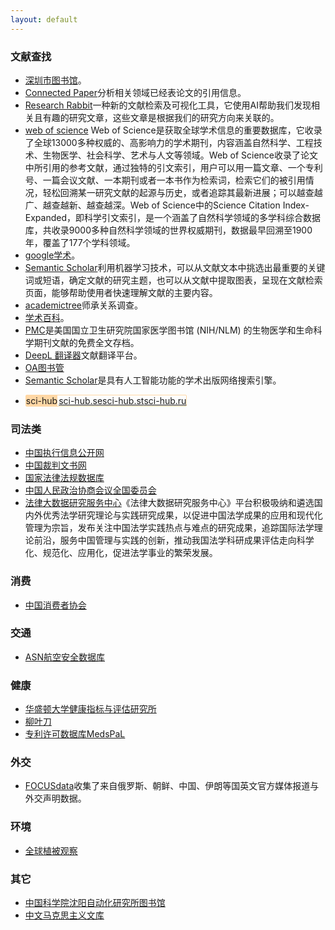 ```yaml
---
layout: default
---
```

### 文献查找
- [深圳市图书馆](https://szlib.org.cn/index.html?locale=zh_CN)。
- [Connected Paper](https://www.connectedpapers.com/)分析相关领域已经表论文的引用信息。
- [Research Rabbit](https://www.researchrabbitapp.com/)一种新的文献检索及可视化工具，它使用AI帮助我们发现相关且有趣的研究文章，这些文章是根据我们的研究方向来关联的。
- [web of science](https://www.webofscience.com)
Web of Science是获取全球学术信息的重要数据库，它收录了全球13000多种权威的、高影响力的学术期刊，内容涵盖自然科学、工程技术、生物医学、社会科学、艺术与人文等领域。Web of Science收录了论文中所引用的参考文献，通过独特的引文索引，用户可以用一篇文章、一个专利号、一篇会议文献、一本期刊或者一本书作为检索词，检索它们的被引用情况，轻松回溯某一研究文献的起源与历史，或者追踪其最新进展；可以越查越广、越查越新、越查越深。Web of Science中的Science Citation Index-Expanded，即科学引文索引，是一个涵盖了自然科学领域的多学科综合数据库，共收录9000多种自然科学领域的世界权威期刊，数据最早回溯至1900年，覆盖了177个学科领域。
- [google学术](https://scholar.google.com/)。
- [Semantic Scholar](https://www.semanticscholar.org/)利用机器学习技术，可以从文献文本中挑选出最重要的关键词或短语，确定文献的研究主题，也可以从文献中提取图表，呈现在文献检索页面，能够帮助使用者快速理解文献的主要内容。
- [academictree](https://academictree.org/)师承关系调查。
- [学术百科](http://www.scholarpedia.org/)。
- [PMC](https://www.ncbi.nlm.nih.gov/pmc/)是美国国立卫生研究院国家医学图书馆 (NIH/NLM) 的生物医学和生命科学期刊文献的免费全文存档。
- [DeepL 翻译器](https://www.deepl.com/)文献翻译平台。
- [OA图书管](https://www.oalib.com/)
- [Semantic Scholar](https://www.semanticscholar.org/)是具有人工智能功能的学术出版网络搜索引擎。
<!-- 特殊化 -->
- <div style="border: 1px solid #ffd7a5;display: inline-flex;border-radius: 2px;">
	<div style="background-color: #ffd7a5;margin-right: 2px;">sci-hub</div>
	<a href="https://sci-hub.se/">sci-hub.se</a>
	<a href="https://sci-hub.st/">sci-hub.st</a>
	<a href="https://sci-hub.ru/">sci-hub.ru</a>
  </div>

### 司法类
- [中国执行信息公开网](http://zxgk.court.gov.cn/)
- [中国裁判文书网](https://wenshu.court.gov.cn/)
- [国家法律法规数据库](https://flk.npc.gov.cn/)
- [中国人民政治协商会议全国委员会](http://www.cppcc.gov.cn/)
- [法律大数据研究服务中心](http://la.swupl.edu.cn/)《法律大数据研究服务中心》平台积极吸纳和遴选国内外优秀法学研究理论与实践研究成果，以促进中国法学成果的应用和现代化管理为宗旨，发布关注中国法学实践热点与难点的研究成果，追踪国际法学理论前沿，服务中国管理与实践的创新，推动我国法学科研成果评估走向科学化、规范化、应用化，促进法学事业的繁荣发展。 

### 消费
- [中国消费者协会](https://www.cca.org.cn/)

### 交通
- [ASN航空安全数据库](https://aviation-safety.net/)

### 健康
- [华盛顿大学健康指标与评估研究所](https://www.healthdata.org/)
- [柳叶刀](https://www.thelancet.com/)
- [专利许可数据库MedsPaL](https://www.medspal.org/)

### 外交
- [FOCUSdata](https://focusdataproject.com/)收集了来自俄罗斯、朝鲜、中国、伊朗等国英文官方媒体报道与外交声明数据。

### 环境
- [全球植被观察](https://www.globalforestwatch.org/)

### 其它
- [中国科学院沈阳自动化研究所图书馆](http://opac.sia.cn/)
- [中文马克思主义文库](https://www.marxists.org/chinese/index.html)